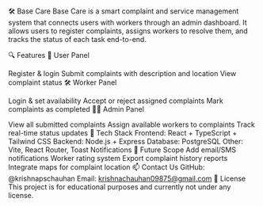 
🛠️ Base Care
Base Care is a smart complaint and service management system that connects users with workers through an admin dashboard. It allows users to register complaints, assigns workers to resolve them, and tracks the status of each task end-to-end.

🔍 Features
👤 User Panel

Register & login
Submit complaints with description and location
View complaint status
🛠️ Worker Panel

Login & set availability
Accept or reject assigned complaints
Mark complaints as completed
🧑‍💼 Admin Panel

View all submitted complaints
Assign available workers to complaints
Track real-time status updates
🧱 Tech Stack
Frontend: React + TypeScript + Tailwind CSS
Backend: Node.js + Express
Database: PostgreSQL
Other: Vite, React Router, Toast Notifications
🚀 Future Scope
Add email/SMS notifications
Worker rating system
Export complaint history reports
Integrate maps for complaint location
📫 Contact Us
GitHub: @krishnapschauhan
Email: krishnachauhan09875@gmail.com
📎 License
This project is for educational purposes and currently not under any license.


